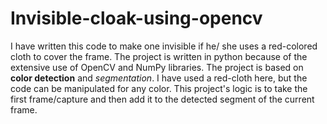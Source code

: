 # Invisible-cloak-using-opencv
I have written this code to make one invisible if he/ she uses a red-colored cloth to cover the frame. The project is written in python because of the extensive use of
OpenCV and NumPy libraries. The project is based on **color detection** and *segmentation*. I have used a red-cloth here, but the code can be manipulated for any color. This
project's logic is to take the first frame/capture and then add it to the detected segment of the current frame.
